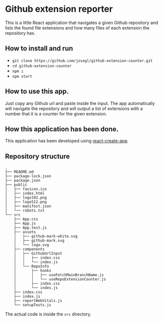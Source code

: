 # Github extension reporter

This is a little React application that navigates a given Github repository and lists the found file extensions and how many files of each extension the repository has.

## How to install and run

- `git clone https://github.com/josegl/github-extension-counter.git`
- `cd github-extension-counter`
- `npm i`
- `npm start`

## How to use this app.

Just copy any Github url and paste inside the input. The app automatically will navigate the repository and will output a list of extensions with a number that it is a counter for the given extension.

## How this application has been done.

This application has been developed using [react-create-app](https://create-react-app.dev).

## Repository structure

```
.
├── README.md
├── package-lock.json
├── package.json
├── public
│   ├── favicon.ico
│   ├── index.html
│   ├── logo192.png
│   ├── logo512.png
│   ├── manifest.json
│   └── robots.txt
└── src
    ├── App.css
    ├── App.js
    ├── App.test.js
    ├── assets
    │   ├── github-mark-white.svg
    │   ├── github-mark.svg
    │   └── logo.svg
    ├── components
    │   ├── GithubUrlInput
    │   │   ├── index.css
    │   │   └── index.js
    │   └── RepoInfo
    │       ├── hooks
    │       │   ├── useFetchMainBranchName.js
    │       │   └── useRepoExtensionCounter.js
    │       ├── index.css
    │       └── index.js
    ├── index.css
    ├── index.js
    ├── reportWebVitals.js
    └── setupTests.js
```

The actual code is inside the `src` directory.
